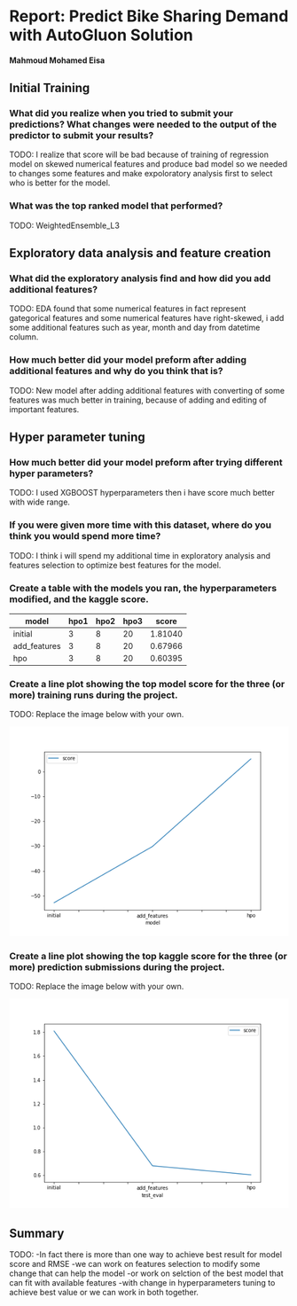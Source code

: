# Report: Predict Bike Sharing Demand with AutoGluon Solution
#### Mahmoud Mohamed Eisa

## Initial Training
### What did you realize when you tried to submit your predictions? What changes were needed to the output of the predictor to submit your results?
TODO: I realize that score will be bad because of training of regression model on skewed numerical features and produce bad model so we needed to changes some features and make expoloratory analysis first to select who is better for the model.

### What was the top ranked model that performed?
TODO: WeightedEnsemble_L3

## Exploratory data analysis and feature creation
### What did the exploratory analysis find and how did you add additional features?
TODO: EDA found that some numerical features in fact represent gategorical features and some numerical features have right-skewed, i add some additional features such as year, month and day from datetime column.

### How much better did your model preform after adding additional features and why do you think that is?
TODO: New model after adding additional features with converting of some features was much better in training, because of adding and editing of important features.

## Hyper parameter tuning
### How much better did your model preform after trying different hyper parameters?
TODO: I used XGBOOST hyperparameters then i have score much better with wide range.

### If you were given more time with this dataset, where do you think you would spend more time?
TODO: I think i will spend my additional time in exploratory analysis and features selection to optimize best features for the model.

### Create a table with the models you ran, the hyperparameters modified, and the kaggle score.
|model|hpo1|hpo2|hpo3|score|
|--|--|--|--|--|
|initial|3|8|20|1.81040|
|add_features|3|8|20|0.67966|
|hpo|3|8|20|0.60395|

### Create a line plot showing the top model score for the three (or more) training runs during the project.

TODO: Replace the image below with your own.

![model_train_score.png](img/model_train_score.png)

### Create a line plot showing the top kaggle score for the three (or more) prediction submissions during the project.

TODO: Replace the image below with your own.

![model_test_score.png](img/model_test_score.png)

## Summary
TODO: -In fact there is more than one way to achieve best result for model score and RMSE 
      -we can work on features selection to modify some change that can help the model 
      -or work on selction of the best model that can fit with available features 
      -with change in hyperparameters tuning to achieve best value or we can work in both together.
